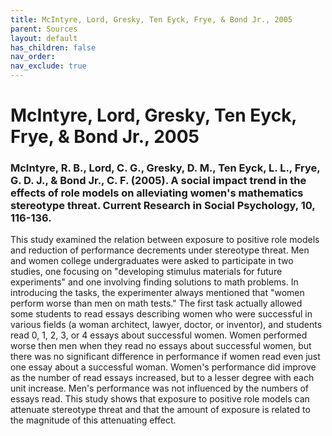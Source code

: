 ```yaml
---
title: McIntyre, Lord, Gresky, Ten Eyck, Frye, & Bond Jr., 2005
parent: Sources
layout: default
has_children: false
nav_order: 
nav_exclude: true
---
```


# McIntyre, Lord, Gresky, Ten Eyck, Frye, & Bond Jr., 2005

### McIntyre, R. B., Lord, C. G., Gresky, D. M., Ten Eyck, L. L., Frye, G. D. J., & Bond Jr., C. F. (2005). A social impact trend in the effects of role models on alleviating women's mathematics stereotype threat. Current Research in Social Psychology, 10, 116-136.

This study examined the relation between exposure to positive role models and reduction of performance decrements under stereotype threat. Men and women college undergraduates were asked to participate in two studies, one focusing on "developing stimulus materials for future experiments" and one involving finding solutions to math problems. In introducing the tasks, the experimenter always mentioned that "women perform worse than men on math tests." The first task actually allowed some students to read essays describing women who were successful in various fields (a woman architect, lawyer, doctor, or inventor), and students read 0, 1, 2, 3, or 4 essays about successful women. Women performed worse then men when they read no essays about successful women, but there was no significant difference in performance if women read even just one essay about a successful woman. Women's performance did improve as the number of read essays increased, but to a lesser degree with each unit increase. Men's performance was not influenced by the numbers of essays read. This study shows that exposure to positive role models can attenuate stereotype threat and that the amount of exposure is related to the magnitude of this attenuating effect.
